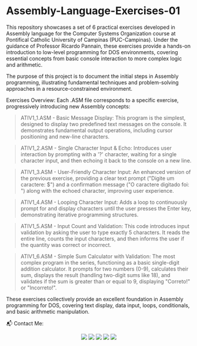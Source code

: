 # Assembly-Language-Exercises-01

This repository showcases a set of 6 practical exercises developed in Assembly language for the Computer Systems Organization course at Pontifical Catholic University of Campinas (PUC-Campinas). Under the guidance of Professor Ricardo Pannain, these exercises provide a hands-on introduction to low-level programming for DOS environments, covering essential concepts from basic console interaction to more complex logic and arithmetic.

The purpose of this project is to document the initial steps in Assembly programming, illustrating fundamental techniques and problem-solving approaches in a resource-constrained environment.

Exercises Overview:
Each .ASM file corresponds to a specific exercise, progressively introducing new Assembly concepts:

> ATIV1_1.ASM - Basic Message Display:
This program is the simplest, designed to display two predefined text messages on the console. It demonstrates fundamental output operations, including cursor positioning and new-line characters.

> ATIV1_2.ASM - Single Character Input & Echo:
Introduces user interaction by prompting with a '?' character, waiting for a single character input, and then echoing it back to the console on a new line.

> ATIV1_3.ASM - User-Friendly Character Input:
An enhanced version of the previous exercise, providing a clear text prompt ("Digite um caractere: $") and a confirmation message ("O caractere digitado foi: ") along with the echoed character, improving user experience.

> ATIV1_4.ASM - Looping Character Input:
Adds a loop to continuously prompt for and display characters until the user presses the Enter key, demonstrating iterative programming structures.

> ATIV1_5.ASM - Input Count and Validation:
This code introduces input validation by asking the user to type exactly 5 characters. It reads the entire line, counts the input characters, and then informs the user if the quantity was correct or incorrect.

> ATIV1_6.ASM - Simple Sum Calculator with Validation:
The most complex program in the series, functioning as a basic single-digit addition calculator. It prompts for two numbers (0-9), calculates their sum, displays the result (handling two-digit sums like 18), and validates if the sum is greater than or equal to 9, displaying "Correto!" or "Incorreto!".

These exercises collectively provide an excellent foundation in Assembly programming for DOS, covering text display, data input, loops, conditionals, and basic arithmetic manipulation.

📬 Contact Me:

<div align="center"> <a href="https://www.linkedin.com/in/nunes-andrade" target="_blank"><img src="https://img.shields.io/badge/-LinkedIn-%230077B5?style=for-the-badge&logo=linkedin&logoColor=white"></a> <a href="https://instagram.com/jp_nunes.andrade" target="_blank"><img src="https://img.shields.io/badge/-Instagram-%23E4405F?style=for-the-badge&logo=instagram&logoColor=white"></a> <a href="mailto:jpnunesandrade26@gmail.com"><img src="https://img.shields.io/badge/-Gmail-%23333?style=for-the-badge&logo=gmail&logoColor=white"></a> <a href="https://api.whatsapp.com/send?phone=5519995837955" target="_blank"><img src="https://img.shields.io/badge/WhatsApp-25D366?style=for-the-badge&logo=whatsapp&logoColor=white"></a> <a href="https://www.alura.com.br/indica-dev/jpnunesandrade26" target="_blank"><img src="https://img.shields.io/badge/Alura-0077B5?style=for-the-badge&logo=alura&logoColor=white"></a> </div>
